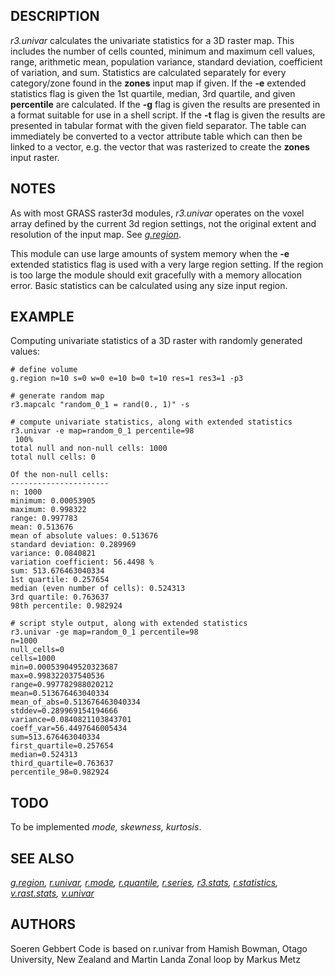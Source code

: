 ## DESCRIPTION

*r3.univar* calculates the univariate statistics for a 3D raster map.
This includes the number of cells counted, minimum and maximum cell
values, range, arithmetic mean, population variance, standard deviation,
coefficient of variation, and sum. Statistics are calculated separately
for every category/zone found in the **zones** input map if given. If
the **-e** extended statistics flag is given the 1st quartile, median,
3rd quartile, and given **percentile** are calculated. If the **-g**
flag is given the results are presented in a format suitable for use in
a shell script. If the **-t** flag is given the results are presented in
tabular format with the given field separator. The table can immediately
be converted to a vector attribute table which can then be linked to a
vector, e.g. the vector that was rasterized to create the **zones**
input raster.

## NOTES

As with most GRASS raster3d modules, *r3.univar* operates on the voxel
array defined by the current 3d region settings, not the original extent
and resolution of the input map. See *[g.region](g.region.md)*.

This module can use large amounts of system memory when the **-e**
extended statistics flag is used with a very large region setting. If
the region is too large the module should exit gracefully with a memory
allocation error. Basic statistics can be calculated using any size
input region.

## EXAMPLE

Computing univariate statistics of a 3D raster with randomly generated
values:

```shell
# define volume
g.region n=10 s=0 w=0 e=10 b=0 t=10 res=1 res3=1 -p3

# generate random map
r3.mapcalc "random_0_1 = rand(0., 1)" -s

# compute univariate statistics, along with extended statistics
r3.univar -e map=random_0_1 percentile=98
 100%
total null and non-null cells: 1000
total null cells: 0

Of the non-null cells:
----------------------
n: 1000
minimum: 0.00053905
maximum: 0.998322
range: 0.997783
mean: 0.513676
mean of absolute values: 0.513676
standard deviation: 0.289969
variance: 0.0840821
variation coefficient: 56.4498 %
sum: 513.676463040334
1st quartile: 0.257654
median (even number of cells): 0.524313
3rd quartile: 0.763637
98th percentile: 0.982924

# script style output, along with extended statistics
r3.univar -ge map=random_0_1 percentile=98
n=1000
null_cells=0
cells=1000
min=0.000539049520323687
max=0.998322037540536
range=0.997782988020212
mean=0.513676463040334
mean_of_abs=0.513676463040334
stddev=0.289969154194666
variance=0.0840821103843701
coeff_var=56.4497646005434
sum=513.676463040334
first_quartile=0.257654
median=0.524313
third_quartile=0.763637
percentile_98=0.982924
```

## TODO

To be implemented *mode, skewness, kurtosis*.

## SEE ALSO

*[g.region](g.region.md), [r.univar](r.univar.md), [r.mode](r.mode.md),
[r.quantile](r.quantile.md), [r.series](r.series.md),
[r3.stats](r3.stats.md), [r.statistics](r.statistics.md),
[v.rast.stats](v.rast.stats.md), [v.univar](v.univar.md)*

## AUTHORS

Soeren Gebbert
Code is based on r.univar from
Hamish Bowman, Otago University, New Zealand
and Martin Landa
Zonal loop by Markus Metz
